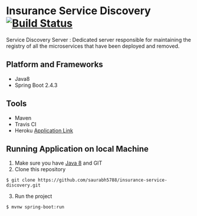 # Insurance Service Discovery [![Build Status](https://travis-ci.com/saurabh5788/insurance-service-discovery.svg?branch=main)](https://travis-ci.com/saurabh5788/insurance-service-discovery)
Service Discovery Server : Dedicated server responsible for maintaining the registry of all the microservices that have been deployed and removed.

## Platform and Frameworks
- Java8
- Spring Boot 2.4.3

## Tools
- Maven
- Travis CI 
- Heroku [Application Link](https://insurance-eureka-discovery.herokuapp.com/insurance-discovery)

## Running Application on local Machine
1. Make sure you have [Java 8](https://www.java.com/download/) and GIT
2. Clone this repository 
```
$ git clone https://github.com/saurabh5788/insurance-service-discovery.git
```
3. Run the project
```
$ mvnw spring-boot:run
``` 
 
